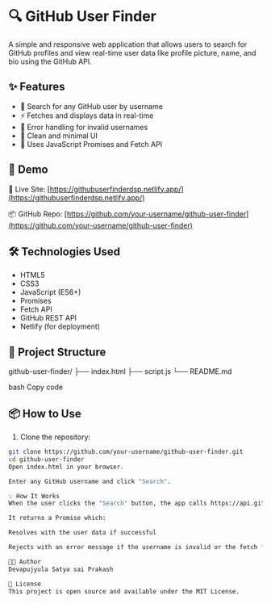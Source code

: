 # 🔍 GitHub User Finder

A simple and responsive web application that allows users to search for GitHub profiles and view real-time user data like profile picture, name, and bio using the GitHub API.

## ✨ Features

- 🔎 Search for any GitHub user by username
- ⚡ Fetches and displays data in real-time
- 💬 Error handling for invalid usernames
- 🧪 Clean and minimal UI
- 🔗 Uses JavaScript Promises and Fetch API

## 🚀 Demo

🔗 Live Site: [https://githubuserfinderdsp.netlify.app/](https://githubuserfinderdsp.netlify.app/)

📦 GitHub Repo: [https://github.com/your-username/github-user-finder](https://github.com/your-username/github-user-finder)

## 🛠 Technologies Used

- HTML5
- CSS3
- JavaScript (ES6+)
- Promises
- Fetch API
- GitHub REST API
- Netlify (for deployment)

## 📂 Project Structure

github-user-finder/
├── index.html
├── script.js
└── README.md

bash
Copy code

## 📦 How to Use

1. Clone the repository:

```bash
git clone https://github.com/your-username/github-user-finder.git
cd github-user-finder
Open index.html in your browser.

Enter any GitHub username and click "Search".

💡 How It Works
When the user clicks the "Search" button, the app calls https://api.github.com/users/{username} using fetch().

It returns a Promise which:

Resolves with the user data if successful

Rejects with an error message if the username is invalid or the fetch fails

🧑‍💻 Author
Devapujyula Satya sai Prakash

📃 License
This project is open source and available under the MIT License.
```
